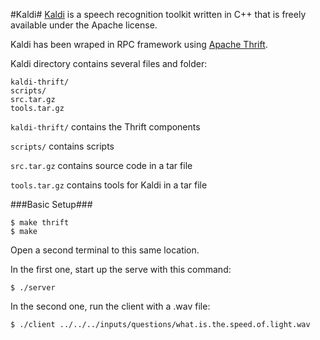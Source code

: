 #Kaldi#
[Kaldi](http://kaldi.sourceforge.net/) is a speech recognition toolkit written in C++ that is freely available under the Apache license. 

Kaldi has been wraped in RPC framework using [Apache Thrift](http://thrift.apache.org/). 

Kaldi directory contains several files and folder:
```
kaldi-thrift/
scripts/
src.tar.gz
tools.tar.gz

```
`kaldi-thrift/` contains the Thrift components

`scripts/`			contains scripts

`src.tar.gz`		contains source code in a tar file

`tools.tar.gz`		contains tools for Kaldi in a tar file

###Basic Setup###



```
$ make thrift
$ make 
```

Open a second terminal to this same location.

In the first one, start up the serve with this command:

`$ ./server`

In the second one, run the client with a .wav file:

`$ ./client ../../../inputs/questions/what.is.the.speed.of.light.wav`
